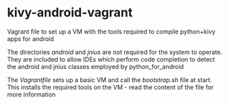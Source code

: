 kivy-android-vagrant
====================

Vagrant file to set up a VM with the tools required to compile python+kivy apps for android

The directories *android* and *jnius* are not required for the system to operate. They are included to allow IDEs which perform code completion to detect the android and jnius classes employed by python_for_android

The *Vagrantfile* sets up a basic VM and call the *bootstrap.sh* file at start. This installs the required tools on the VM - read the content of the file for more information
